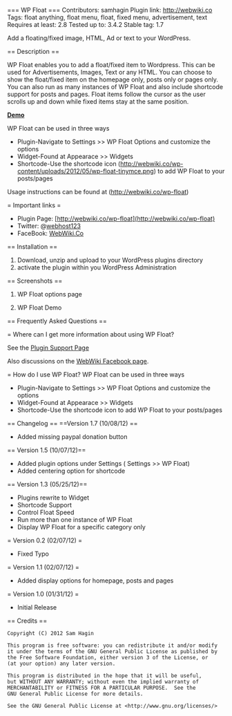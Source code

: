=== WP Float ===
Contributors: samhagin
Plugin link: http://webwiki.co
Tags: float anything, float menu, float, fixed menu, advertisement, text
Requires at least: 2.8
Tested up to: 3.4.2
Stable tag: 1.7

Add a floating/fixed image, HTML, Ad or text to your WordPress. 

== Description ==

WP Float enables you to add a float/fixed item to Wordpress. This can be used for Advertisements, Images, Text or any HTML. 
You can choose to show the float/fixed item on the homepage only, posts only or pages only. You can also run as many 
instances of WP Float and also include shortcode support for posts and pages. Float items follow the cursor as the 
user scrolls up and down while fixed items stay at the same position.
 
[__Demo__](http://webwiki.co/wp-float) 

WP Float can be used in three ways

* Plugin-Navigate to Settings >> WP Float Options and customize the options
* Widget-Found at Appearace >> Widgets
* Shortcode-Use the shortcode icon (http://webwiki.co/wp-content/uploads/2012/05/wp-float-tinymce.png) to add WP Float to your posts/pages

Usage instructions can be found at (http://webwiki.co/wp-float)

= Important links =
 
* Plugin Page: [http://webwiki.co/wp-float](http://webwiki.co/wp-float)
* Twitter: @[webhost123](http:/twitter.com/webhost123)
* FaceBook: [WebWiki.Co](http://www.facebook.com/pages/WebWikiCo/220588208033178)

== Installation ==

1. Download, unzip and upload to your WordPress plugins directory
2. activate the plugin within you WordPress Administration

== Screenshots ==
1. WP Float options page

2. WP Float Demo

== Frequently Asked Questions ==

= Where can I get more information about using WP Float? 

See the [Plugin Support Page](http://webwiki.co/forum)

Also discussions on the [WebWiki Facebook page](http://www.facebook.com/pages/WebWikiCo/220588208033178).

= How do I use WP Float?
WP Float can be used in three ways

* Plugin-Navigate to Settings >> WP Float Options and customize the options
* Widget-Found at Appearace >> Widgets
* Shortcode-Use the shortcode icon to add WP Float to your posts/pages


== Changelog ==
==Version 1.7 (10/08/12) ==
* Added missing paypal donation button

== Version 1.5 (10/07/12)==
* Added plugin options under Settings ( Settings >> WP Float)
* Added centering option for shortcode

== Version 1.3 (05/25/12)==
* Plugins rewrite to Widget 
* Shortcode Support 
* Control Float Speed 
* Run more than one instance of WP Float 
* Display WP Float for a specific category only

= Version 0.2 (02/07/12) =
* Fixed Typo

= Version 1.1 (02/07/12) =
* Added display options for homepage, posts and pages

= Version 1.0 (01/31/12) =
* Initial Release

== Credits ==

    Copyright (C) 2012 Sam Hagin 

    This program is free software: you can redistribute it and/or modify
    it under the terms of the GNU General Public License as published by
    the Free Software Foundation, either version 3 of the License, or
    (at your option) any later version.

    This program is distributed in the hope that it will be useful,
    but WITHOUT ANY WARRANTY; without even the implied warranty of
    MERCHANTABILITY or FITNESS FOR A PARTICULAR PURPOSE.  See the
    GNU General Public License for more details.

    See the GNU General Public License at <http://www.gnu.org/licenses/>
